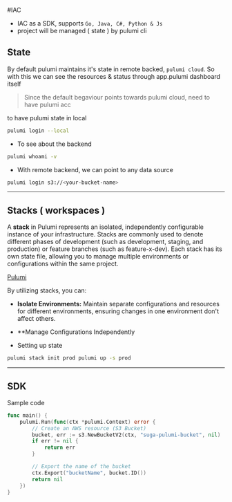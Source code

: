 #IAC 

- IAC as a SDK, supports `Go, Java, C#, Python & Js`
- project will be managed ( state ) by pulumi cli 

## State

By default pulumi maintains it's state in remote backed, `pulumi cloud`. So with this we can see the resources & status through app.pulumi dashboard itself

> Since the default begaviour points towards pulumi cloud, need to have pulumi acc

to have pulumi state in local
```bash
pulumi login --local
```

- To see about the backend 
```bash
pulumi whoami -v
```

- With remote backend, we can point to any data source
```bash
pulumi login s3://<your-bucket-name>
```

---

## Stacks ( workspaces )
A **stack** in Pulumi represents an isolated, independently configurable instance of your infrastructure. Stacks are commonly used to denote different phases of development (such as development, staging, and production) or feature branches (such as feature-x-dev). Each stack has its own state file, allowing you to manage multiple environments or configurations within the same project.

[Pulumi](https://www.pulumi.com/docs/iac/concepts/stacks/)

By utilizing stacks, you can:

- **Isolate Environments:** Maintain separate configurations and resources for different environments, ensuring changes in one environment don't affect others.
    
- **Manage Configurations Independently


- Setting up state
```bash
pulumi stack init prod pulumi up -s prod
```

---
## SDK
Sample code
```go
func main() {
	pulumi.Run(func(ctx *pulumi.Context) error {
		// Create an AWS resource (S3 Bucket)
		bucket, err := s3.NewBucketV2(ctx, "suga-pulumi-bucket", nil)
		if err != nil {
			return err
		}

		// Export the name of the bucket
		ctx.Export("bucketName", bucket.ID())
		return nil
	})
}
```